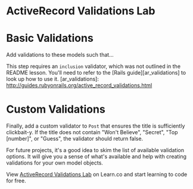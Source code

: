 # ActiveRecord Validations Lab

# Basic Validations

Add validations to these models such that...

<!-- 1. All authors have a name -->
<!-- 1. No two authors have the same name -->
<!-- 1. Author phone numbers are exactly ten digits -->
<!-- 1. All posts have a title -->
<!-- 1. Post content is at least 250 characters long -->
<!-- 1. Post summary is a maximum of 250 characters -->
<!-- 1. Post category is either `Fiction` or `Non-Fiction` -->
   This step requires an `inclusion` validator, which was not outlined in the
   README lesson. You'll need to refer to the [Rails guide][ar_validations] to
   look up how to use it.
   [ar_validations]: http://guides.rubyonrails.org/active_record_validations.html


# Custom Validations

Finally, add a custom validator to `Post` that ensures the title is sufficiently
clickbait-y. If the title does not contain "Won't Believe", "Secret", "Top
[number]", or "Guess", the validator should return false.

For future projects, it's a good idea to skim the list of available validation options.
It will give you a sense of what's available and help with creating
validations for your own model objects.

<p data-visibility='hidden'>View <a href='https://learn.co/lessons/activerecord-validations-lab'>ActiveRecord Validations Lab</a> on Learn.co and start learning to code for free.</p>
